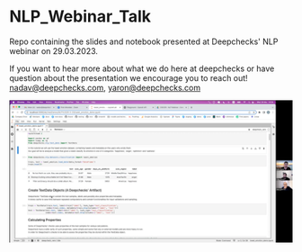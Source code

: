 # NLP_Webinar_Talk
Repo containing the slides and notebook presented at Deepchecks' NLP webinar on 29.03.2023.

If you want to hear more about what we do here at deepchecks or have question about the presentation
we encourage you to reach out! nadav@deepchecks.com, yaron@deepchecks.com

<p align="center">
   <img src="image.png" width="800">
</p>
